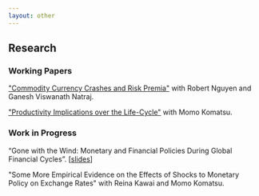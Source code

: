 ```yaml
---
layout: other
---
```

## Research

### Working Papers
["Commodity Currency Crashes and Risk Premia"](https://drive.google.com/open?id=1X_UVCYTe10ZBDMINkCgloLgtJhEETmWq) with Robert Nguyen and Ganesh Viswanath Natraj.

["Productivity Implications over the Life-Cycle"](https://drive.google.com/open?id=1E1Yh-11jFemYWoKd5USTMCP4OXglM7ql) with Momo Komatsu.


### Work in Progress
“Gone with the Wind: Monetary and Financial Policies During Global Financial Cycles”.
[[slides](https://drive.google.com/file/d/1MYJhfct7irZS-_xWRViXwPLv-e9YdrvK/view?usp=sharing)]

"Some More Empirical Evidence on the Effects of Shocks to Monetary Policy on Exchange Rates" with Reina Kawai and Momo Komatsu.
